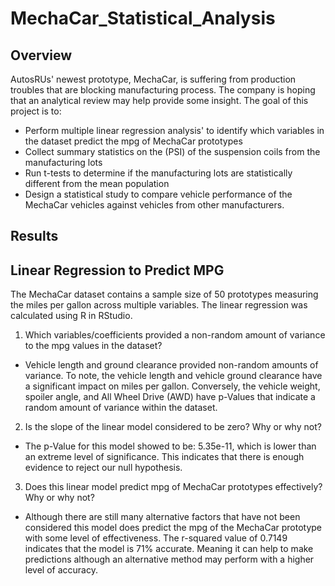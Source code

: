 # MechaCar_Statistical_Analysis
## Overview
AutosRUs' newest prototype, MechaCar, is suffering from production troubles that are blocking manufacturing process. The company is hoping that an analytical review may help provide some insight. The goal of this project is to:
 
  * Perform multiple linear regression analysis' to identify which variables in the dataset predict the mpg of MechaCar prototypes
  * Collect summary statistics on the (PSI) of the suspension coils from the manufacturing lots
  * Run t-tests to determine if the manufacturing lots are statistically different from the mean population
  * Design a statistical study to compare vehicle performance of the MechaCar vehicles against vehicles from other manufacturers. 
  
 ## Results
 
 ## Linear Regression to Predict MPG
  The MechaCar dataset contains a sample size of 50 prototypes measuring the miles per gallon across multiple variables. The linear regression was calculated using R in RStudio.

1. Which variables/coefficients provided a non-random amount of variance to the mpg values in the dataset?
  * Vehicle length and ground clearance provided non-random amounts of variance. To note, the vehicle length and vehicle ground clearance have a significant impact on miles per gallon. Conversely, the vehicle weight, spoiler angle, and All Wheel Drive (AWD) have p-Values that indicate a random amount of variance within the dataset.

2. Is the slope of the linear model considered to be zero? Why or why not?
  * The p-Value for this model showed to be: 5.35e-11, which is lower than an extreme level of significance. This indicates that there is enough evidence to reject our null hypothesis. 

3. Does this linear model predict mpg of MechaCar prototypes effectively? Why or why not?
  * Although there are still many alternative factors that have not been considered this model does predict the mpg of the MechaCar prototype with some level of effectiveness. The r-squared value of 0.7149 indicates that the model is 71% accurate. Meaning it can help to make predictions although an alternative method may perform with a higher level of accuracy. 

